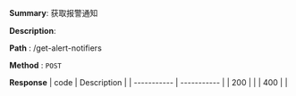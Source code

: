 **Summary**: 获取报警通知

**Description**:

**Path** : /get-alert-notifiers

**Method** : `POST`

**Response**
| code      | Description |
| ----------- | ----------- |
|  200   |       |
|  400   |       |

